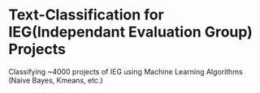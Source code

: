 # Text-Classification for IEG(Independant Evaluation Group) Projects 
Classifying ~4000 projects of IEG using Machine Learning Algorithms (Naive Bayes, Kmeans, etc.)
